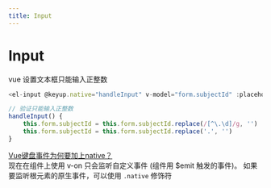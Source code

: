 ```yaml
---
title: Input
---
```


# Input

vue 设置文本框只能输入正整数

```js
<el-input @keyup.native="handleInput" v-model="form.subjectId" :placeholder=""></el-input>
```

```js
// 验证只能输入正整数
handleInput() {
    this.form.subjectId = this.form.subjectId.replace(/[^\.\d]/g, '')
    this.form.subjectId = this.form.subjectId.replace('.', '')
}
```

[Vue键盘事件为何要加上native？](https://segmentfault.com/q/1010000009478912)  
现在在组件上使用 v-on 只会监听自定义事件 (组件用 $emit 触发的事件)。
如果要监听根元素的原生事件，可以使用 `.native` 修饰符